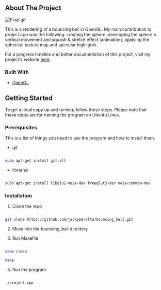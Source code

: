 
<!-- ABOUT THE PROJECT -->
## About The Project

  

![Final gif]([https://github.com/jackyperalta/bouncing_ball/final.gif)


This is a rendering of a bouncing ball in OpenGL. My main contribution to project.cpp was the following: creating the sphere, developing the sphere's vertical movement and squash & stretch effect (animation), applying the spherical texture map and specular highlights.

For a progress timeline and better documentation of this project, visit my project's website [here](https://cs.csub.edu/~jperaltadomi/3480/).


### Built With

*  [OpenGL](https://www.opengl.org/)

## Getting Started

To get a local copy up and running follow these steps. Please note that these steps are for running the program on Ubuntu Linux.

### Prerequisites

This is a list of things you need to use the program and how to install them.

* git

```sh

sudo apt-get install git-all

```

* libraries

```sh

sudo apt-get install libglu1-mesa-dev freeglut3-dev mesa-common-dev

```

### Installation

1. Clone the repo

```sh

git clone https://github.com/jackyperalta/bouncing_ball.git

```

2. Move into the bouncing_ball directory

3. Run Makefile

```sh

make clean

make

```

4. Run the program

```sh

./project.cpp

```